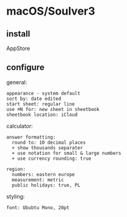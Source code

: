 # macOS/Soulver3

## install

AppStore

## configure

general:
```
appearance - system default
sort by: date edited
start sheet: regular line
use ⌘N for: new sheet in sheetbook
sheetbook location: iCloud
```

calculator:
```
answer formatting:
  round to: 10 decimal places
  + show thousands separater
  + use notation for small & large numbers
  + use currency rounding: true

region:
  numbers: eastern europe
  measurement: metric
  public holidays: true, PL
```

styling:
```
font: Ububtu Mono, 20pt
```
